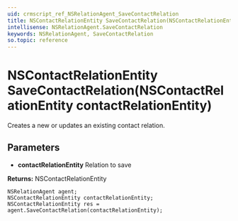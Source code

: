```yaml
---
uid: crmscript_ref_NSRelationAgent_SaveContactRelation
title: NSContactRelationEntity SaveContactRelation(NSContactRelationEntity contactRelationEntity)
intellisense: NSRelationAgent.SaveContactRelation
keywords: NSRelationAgent, SaveContactRelation
so.topic: reference
---
```


# NSContactRelationEntity SaveContactRelation(NSContactRelationEntity contactRelationEntity)

Creates a new or updates an existing contact relation.

## Parameters

* **contactRelationEntity** Relation to save

**Returns:** NSContactRelationEntity

```crmscript
NSRelationAgent agent;
NSContactRelationEntity contactRelationEntity;
NSContactRelationEntity res = agent.SaveContactRelation(contactRelationEntity);
```

